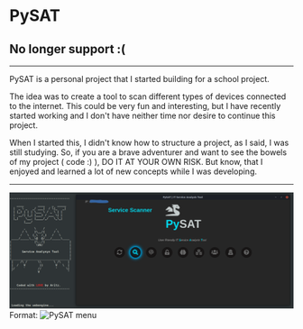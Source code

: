 
# PySAT

## No longer support :(

----------------------------------------------------------------------------

PySAT is a personal project that I started building for a school project.

The idea was to create a tool to scan different types of devices connected to the internet.
This could be very fun and interesting, but I have recently started working and I don't have neither 
time nor desire to continue this project.

When I started this, I didn't know how to structure a project, as I said, I was still studying.
So, if you are a brave adventurer and want to see the bowels of my project ( code :) ), DO IT 
AT YOUR OWN RISK. But know, that I enjoyed and learned a lot of new concepts while I was developing.

----------------------------------------------------------------------------

![Menú principal PySAT](/images/menu_01.png)
Format: ![PySAT menu](url)
